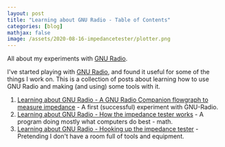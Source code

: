 ```yaml
---
layout: post
title: "Learning about GNU Radio - Table of Contents"
categories: [blog]
mathjax: false
image: /assets/2020-08-16-impedancetester/plotter.png
---
```

All about my experiments with [GNU Radio](https://www.gnuradio.org/).

I've started playing with [GNU Radio](https://www.gnuradio.org/), and found it useful for some of the things I work on.  This is a collection of posts about learning how to use GNU Radio and making (and using) some tools with it.

1. [Learning about GNU Radio - A GNU Radio Companion flowgraph to measure impedance](gnuradio-impedancetester) - A first (successful) experiment with GNU-Radio.
2. [Learning about GNU Radio - How the impedance tester works](gnuradio-impedancetester-1) - A program doing mostly what computers do best - math.
3. [Learning about GNU Radio - Hooking up the impedance tester](gnuradio-impedancetester-2) - Pretending I don't have a room full of tools and equipment.
